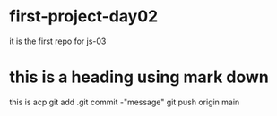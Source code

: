 # first-project-day02

it is the first repo for js-03

# this is a heading using mark down

this is acp
git add .git commit -"message"
git push origin main
